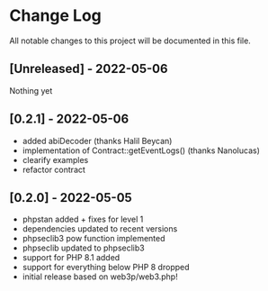 # Change Log
All notable changes to this project will be documented in this file.

## [Unreleased] - 2022-05-06

Nothing yet


## [0.2.1] - 2022-05-06
- added abiDecoder (thanks Halil Beycan)
- implementation of Contract::getEventLogs() (thanks Nanolucas)
- clearify examples
- refactor contract


## [0.2.0] - 2022-05-05
- phpstan added + fixes for level 1
- dependencies updated to recent versions
- phpseclib3 pow function implemented
- phpseclib updated to phpseclib3
- support for PHP 8.1 added
- support for everything below PHP 8 dropped
- initial release based on web3p/web3.php! 
